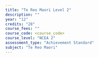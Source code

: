 ```yaml
---
title: "Te Reo Maori Level 2"
description: ""
year: "12"
credits: "28"
course_fees: ""
course_code: <course_code>
course_level: "NCEA 2"
assessment_type: "Achievement Standard"
subject: "Te Reo Maori"
---
```

